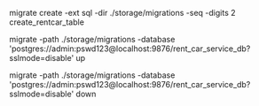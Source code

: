 migrate create -ext sql -dir ./storage/migrations -seq -digits 2 create_rentcar_table

migrate -path ./storage/migrations -database 'postgres://admin:pswd123@localhost:9876/rent_car_service_db?sslmode=disable' up

migrate -path ./storage/migrations -database 'postgres://admin:pswd123@localhost:9876/rent_car_service_db?sslmode=disable' down